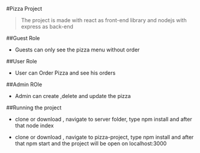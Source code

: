 #Pizza Project
> The project is made with react as front-end library and nodejs with express as back-end

##Guest Role
* Guests can only see the pizza menu without order

##User Role
* User can Order Pizza and see his orders

##Admin ROle
* Admin can create ,delete and update the pizza

##Running the project
* clone or download , navigate to server folder, type npm install and after that node index

* clone or download , navigate to pizza-project, type npm install and after that npm start and the project will be open on localhost:3000
